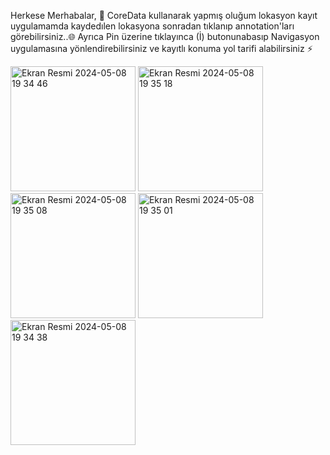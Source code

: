 Herkese Merhabalar, 📱
CoreData kullanarak yapmış oluğum lokasyon kayıt uygulamamda kaydedılen lokasyona sonradan tıklanıp  annotation'ları görebilirsiniz..🌐
Ayrıca Pin üzerine tıklayınca (İ)  butonunabasıp Navigasyon uygulamasına yönlendirebilirsiniz ve kayıtlı konuma  yol tarifi alabilirsiniz ⚡️

<img width="200" alt="Ekran Resmi 2024-05-08 19 34 46" src="https://github.com/omerfi66/savedLocation-Swift-/assets/120007024/8d78e9c2-b5ea-4987-b485-5add67ba5914">
<img width="200" alt="Ekran Resmi 2024-05-08 19 35 18" src="https://github.com/omerfi66/savedLocation-Swift-/assets/120007024/588d1790-dfa4-4c50-8a7a-30d3706aa3a4">
<img width="200" alt="Ekran Resmi 2024-05-08 19 35 08" src="https://github.com/omerfi66/savedLocation-Swift-/assets/120007024/08088190-7dc8-462d-b81f-438372ac59c9">
<img width="200" alt="Ekran Resmi 2024-05-08 19 35 01" src="https://github.com/omerfi66/savedLocation-Swift-/assets/120007024/61d12517-4271-4495-948a-615119a19062">
<img width="200" alt="Ekran Resmi 2024-05-08 19 34 38" src="https://github.com/omerfi66/savedLocation-Swift-/assets/120007024/c0159912-5c30-4212-9602-5695678e44cc">
